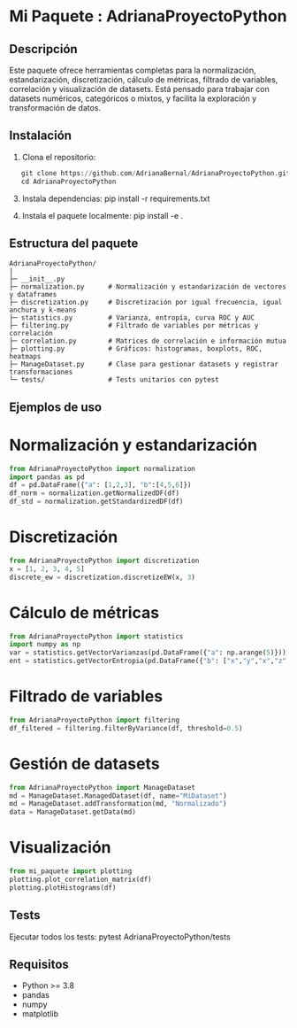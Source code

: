 Mi Paquete : AdrianaProyectoPython
=================================================

Descripción
-----------
Este paquete ofrece herramientas completas para la normalización, estandarización,
discretización, cálculo de métricas, filtrado de variables, correlación y visualización
de datasets. Está pensado para trabajar con datasets numéricos, categóricos o mixtos,
y facilita la exploración y transformación de datos.

Instalación
-----------
1. Clona el repositorio:
```python
   git clone https://github.com/AdrianaBernal/AdrianaProyectoPython.git
   cd AdrianaProyectoPython
```

3. Instala dependencias:
   pip install -r requirements.txt

4. Instala el paquete localmente:
   pip install -e .

Estructura del paquete
---------------------

```text
AdrianaProyectoPython/
|
├─ __init__.py
├─ normalization.py      # Normalización y estandarización de vectores y dataframes
├─ discretization.py     # Discretización por igual frecuencia, igual anchura y k-means
├─ statistics.py         # Varianza, entropía, curva ROC y AUC
├─ filtering.py          # Filtrado de variables por métricas y correlación
├─ correlation.py        # Matrices de correlación e información mutua
├─ plotting.py           # Gráficos: histogramas, boxplots, ROC, heatmaps
├─ ManageDataset.py      # Clase para gestionar datasets y registrar transformaciones
└─ tests/                # Tests unitarios con pytest

```


Ejemplos de uso
---------------
# Normalización y estandarización
```python
from AdrianaProyectoPython import normalization
import pandas as pd
df = pd.DataFrame({"a": [1,2,3], "b":[4,5,6]})
df_norm = normalization.getNormalizedDF(df)
df_std = normalization.getStandardizedDF(df)
```

# Discretización
```python
from AdrianaProyectoPython import discretization
x = [1, 2, 3, 4, 5]
discrete_ew = discretization.discretizeEW(x, 3)
```

# Cálculo de métricas
```python
from AdrianaProyectoPython import statistics
import numpy as np
var = statistics.getVectorVarianzas(pd.DataFrame({"a": np.arange(5)}))
ent = statistics.getVectorEntropia(pd.DataFrame({"b": ["x","y","x","z","y"]}))
```

# Filtrado de variables
```python
from AdrianaProyectoPython import filtering
df_filtered = filtering.filterByVariance(df, threshold=0.5)
```

# Gestión de datasets
```python
from AdrianaProyectoPython import ManageDataset
md = ManageDataset.ManagedDataset(df, name="MiDataset")
md = ManageDataset.addTransformation(md, "Normalizado")
data = ManageDataset.getData(md)
```


# Visualización
```python
from mi_paquete import plotting
plotting.plot_correlation_matrix(df)
plotting.plotHistograms(df)
```


Tests
-----
Ejecutar todos los tests:
pytest AdrianaProyectoPython/tests

Requisitos
----------
- Python >= 3.8
- pandas
- numpy
- matplotlib
